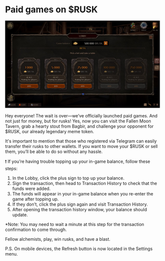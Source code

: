 # Paid games on $RUSK

![](images/12.2x.jpg)

Hey everyone! The wait is over—we’ve officially launched paid games. And not just for money, but for rusks! Yes, now you can visit the Fallen Moon Tavern, grab a hearty stout from Bagbir, and challenge your opponent for $RUSK, our already legendary meme token.

It's important to mention that those who registered via Telegram can easily transfer their rusks to other wallets. If you want to move your $RUSK or sell them, you’ll be able to do so without any hassle.

❗️ If you’re having trouble topping up your in-game balance, follow these steps:

1. In the Lobby, click the plus sign to top up your balance.
2. Sign the transaction, then head to Transaction History to check that the funds were added.
3. The funds will appear in your in-game balance when you re-enter the game after topping up.
4. If they don’t, click the plus sign again and visit Transaction History.
5. After opening the transaction history window, your balance should update.

*Note: You may need to wait a minute at this step for the transaction confirmation to come through.

Fellow alchemists, play, win rusks, and have a blast.

P.S. On mobile devices, the Refresh button is now located in the Settings menu.